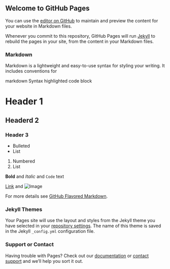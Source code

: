 ## Welcome to GitHub Pages

You can use the [editor on GitHub](https://github.com/Linuxzhe/Linuxzhe.github.io/README.md) to maintain and preview the content for your website in Markdown files.

Whenever you commit to this repository, GitHub Pages will run [Jekyll](https://jekyllrb.com/) to rebuild the pages in your site, from the content in your Markdown files.

### Markdown

Markdown is a lightweight and easy-to-use syntax for styling your writing. It includes conventions for

markdown
Syntax highlighted code block

# Header 1
## Headerd 2
### Header 3

- Bulleted
- List

1. Numbered
2. List

**Bold** and _Italic_ and `Code` text

[Link](http://www.cnblogs.com/jacksu-tencent/p/3871755.html) and ![Image](src)


For more details see [GitHub Flavored Markdown](https://guides.github.com/features/mastering-markdown/).

### Jekyll Themes

Your Pages site will use the layout and styles from the Jekyll theme you have selected in your [repository settings](https://github.com/Linuxzhe/Linuxzhe.github.io/settings). The name of this theme is saved in the Jekyll `_config.yml` configuration file.

### Support or Contact

Having trouble with Pages? Check out our [documentation](https://help.github.com/categories/github-pages-basics/) or [contact support](https://github.com/contact) and we’ll help you sort it out.
